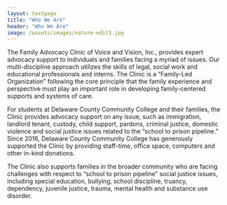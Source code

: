```yaml
---
layout: textpage
title: "Who We Are"
header: "Who We Are"
image: /assets/images/nature-edit3.jpg
---
```


The Family Advocacy Clinic of Voice and Vision, Inc., provides expert advocacy support to individuals and families facing a myriad of issues.  Our multi-discipline approach utilizes the skills of legal, social work and educational professionals and interns.  The Clinic is a “Family-Led Organization” following the core principle that the family experience and perspective must play an important role in developing family-centered supports and systems of care.  


For students at Delaware County Community College and their families, the Clinic provides advocacy support on any issue, such as immigration, landlord tenant, custody, child support, pardons, criminal justice, domestic violence and social justice issues related to the “school to prison pipeline.”  Since 2016, Delaware County Community College has generously supported the Clinic by providing staff-time, office space, computers and other in-kind donations.  


The Clinic also supports families in the broader community who are facing challenges with respect to “school to prison pipeline” social justice issues, including special education, bullying, school discipline, truancy, dependency, juvenile justice, trauma, mental health and substance use disorder.  
